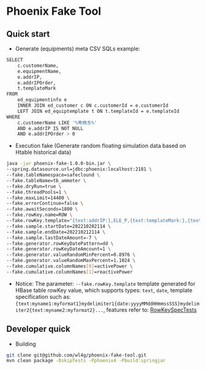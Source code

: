 # Phoenix Fake Tool

## Quick start

- Generate (equipments) meta CSV SQLs example:

```bash
SELECT
    c.customerName,
    e.equipmentName,
    e.addrIP,
    e.addrIPOrder,
    t.templateMark
FROM
    ed_equipmentinfo e
    INNER JOIN ed_customer c ON c.customerId = e.customerId
    LEFT JOIN ed_equiptemplate t ON t.templateId = e.templateId 
WHERE
    c.customerName LIKE '%粤樵东%' 
    AND e.addrIP IS NOT NULL 
    AND e.addrIPOrder > 0
```

- Execution fake (Generate random floating simulation data based on Htable historical data)

```bash
java -jar phoenix-fake-1.0.0-bin.jar \
--spring.datasource.url=jdbc:phoenix:localhost:2181 \
--fake.tableNamespace=safeclound \
--fake.tableName=tb_ammeter \
--fake.dryRun=true \
--fake.threadPools=1 \
--fake.maxLimit=14400 \
--fake.errorContinue=false \
--fake.awaitSeconds=1800 \
--fake.rowKey.name=ROW \
--fake.rowKey.template="{text:addrIP:},ELE_P,{text:templateMark:},{text:addrIPOrder:%02d},{date:yyyyMMddHHmmssSSS}" \
--fake.sample.startDate=202210202114 \
--fake.sample.endDate=202210212114 \
--fake.sample.lastDateAmount=-7 \
--fake.generator.rowKeyDatePattern=dd \
--fake.generator.rowKeyDateAmcount=1 \
--fake.generator.valueRandomMinPercent=0.8976 \
--fake.generator.valueRandomMaxPercent=1.1024 \
--fake.cumulative.columnNames[0]=activePower \
--fake.cumulative.columnNames[1]=reactivePower
```

- Notice: The parameter: `--fake.rowKey.template` template generated for HBase table rowKey value, which supports types: `text`, `date`, template specification such as: `{text:myname1:myformat1}mydelimiter1{date:yyyyMMddHHmmssSSS}mydelimiter2{text:myname2:myformat2}...`, features refer to: [RowKeySpecTests](src/test/java/com/wl4g/tools/hbase/phoenix/util/RowKeySpecTests.java)


## Developer quick

- Building

```bash
git clone git@github.com/wl4g/phoenix-fake-tool.git
mvn clean package -DskipTests -Pphoenix4 -Pbuild:springjar
```
